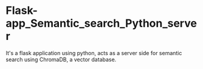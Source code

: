 # Flask-app_Semantic_search_Python_server
It's a flask application using python, acts as a server side for semantic search using ChromaDB, a vector database.
